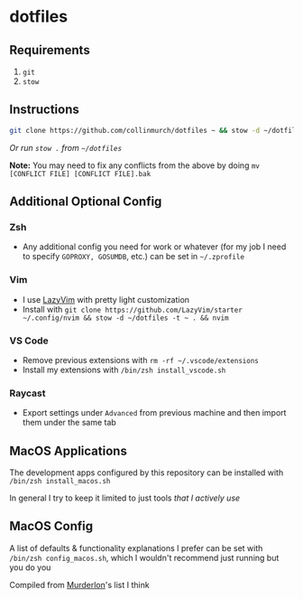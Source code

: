 # dotfiles

## Requirements

1. `git`
2. `stow`

## Instructions

```bash
git clone https://github.com/collinmurch/dotfiles ~ && stow -d ~/dotfiles -t ~ .
```
*Or run `stow .` from `~/dotfiles`*

**Note:** You may need to fix any conflicts from the above by doing `mv [CONFLICT FILE] [CONFLICT FILE].bak`

## Additional Optional Config

### Zsh

- Any additional config you need for work or whatever (for my job I need to specify `GOPROXY, GOSUMDB`, etc.) can be set in `~/.zprofile`

### Vim

- I use [LazyVim](https://www.lazyvim.org) with pretty light customization
- Install with `git clone https://github.com/LazyVim/starter ~/.config/nvim && stow -d ~/dotfiles -t ~ . && nvim`

### VS Code

- Remove previous extensions with `rm -rf ~/.vscode/extensions`
- Install my extensions with `/bin/zsh install_vscode.sh`

### Raycast

- Export settings under `Advanced` from previous machine and then import them under the same tab

## MacOS Applications

The development apps configured by this repository can be installed with `/bin/zsh install_macos.sh`

In general I try to keep it limited to just tools *that I actively use*

## MacOS Config

A list of defaults & functionality explanations I prefer can be set with `/bin/zsh config_macos.sh`, which I wouldn't recommend just running but you do you

Compiled from [Murderlon](https://github.com/murderlon)'s list I think
